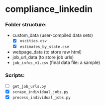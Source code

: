 # compliance_linkedin

### Folder structure:

* custom_data (user-compiled data sets)
  - [x] `uscities.csv`
  - [x] `estimates_by_state.csv`
* webpage_data (to store raw html)
* job_url_data (to store job urls)
* `job_infos_v1.csv` (final data file: a sample)
### Scripts:
- [ ] `get_job_urls.py`
- [x] `scrape_individual_jobs.py`
- [x] `process_individual_jobs.py`
